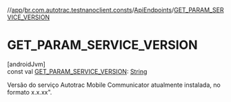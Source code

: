 //[app](../../../index.md)/[br.com.autotrac.testnanoclient.consts](../index.md)/[ApiEndpoints](index.md)/[GET_PARAM_SERVICE_VERSION](-g-e-t_-p-a-r-a-m_-s-e-r-v-i-c-e_-v-e-r-s-i-o-n.md)

# GET_PARAM_SERVICE_VERSION

[androidJvm]\
const val [GET_PARAM_SERVICE_VERSION](-g-e-t_-p-a-r-a-m_-s-e-r-v-i-c-e_-v-e-r-s-i-o-n.md): [String](https://kotlinlang.org/api/latest/jvm/stdlib/kotlin/-string/index.html)

Versão do serviço Autotrac Mobile Communicator atualmente instalada, no formato x.x.xx&quot;.
